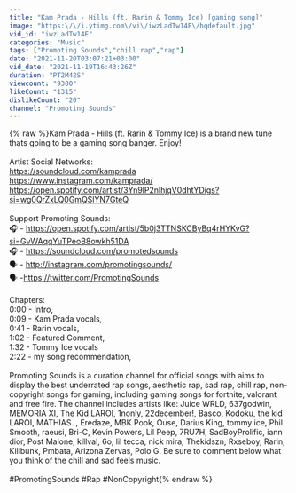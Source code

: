 ```yaml
---
title: "Kam Prada - Hills (ft. Rarin & Tommy Ice) [gaming song]"
image: "https:\/\/i.ytimg.com\/vi\/iwzLadTw14E\/hqdefault.jpg"
vid_id: "iwzLadTw14E"
categories: "Music"
tags: ["Promoting Sounds","chill rap","rap"]
date: "2021-11-20T03:07:21+03:00"
vid_date: "2021-11-19T16:43:26Z"
duration: "PT2M42S"
viewcount: "9380"
likeCount: "1315"
dislikeCount: "20"
channel: "Promoting Sounds"
---
```

{% raw %}Kam Prada - Hills (ft. Rarin &amp; Tommy Ice) is a brand new tune thats going to be a gaming song banger. Enjoy!<br /><br />Artist Social Networks:<br /><a rel="nofollow" target="blank" href="https://soundcloud.com/kamprada">https://soundcloud.com/kamprada</a><br /><a rel="nofollow" target="blank" href="https://www.instagram.com/kamprada/">https://www.instagram.com/kamprada/</a><br /><a rel="nofollow" target="blank" href="https://open.spotify.com/artist/3Yn9lP2nlhjqV0dhtYDigs?si=wg0QrZxLQ0GmQSlYN7GteQ">https://open.spotify.com/artist/3Yn9lP2nlhjqV0dhtYDigs?si=wg0QrZxLQ0GmQSlYN7GteQ</a><br /><br />Support Promoting Sounds:<br />🎧 - <a rel="nofollow" target="blank" href="https://open.spotify.com/artist/5b0j3TTNSKCByBq4rHYKvG?si=GvWAqqYuTPeoB8owkh51DA">https://open.spotify.com/artist/5b0j3TTNSKCByBq4rHYKvG?si=GvWAqqYuTPeoB8owkh51DA</a><br />🎧 - <a rel="nofollow" target="blank" href="https://soundcloud.com/promotedsounds">https://soundcloud.com/promotedsounds</a><br />🗣️ - <a rel="nofollow" target="blank" href="http://instagram.com/promotingsounds/">http://instagram.com/promotingsounds/</a><br />🗣️ -<a rel="nofollow" target="blank" href="https://twitter.com/PromotingSounds">https://twitter.com/PromotingSounds</a><br /><br />Chapters:<br />0:00 - Intro,<br />0:09 - Kam Prada vocals,<br />0:41 - Rarin vocals,<br />1:02 - Featured Comment,<br />1:32 - Tommy Ice vocals<br />2:22 - my song recommendation,<br /><br />Promoting Sounds is a curation channel for official songs with aims to display the best underrated rap songs, aesthetic rap, sad rap, chill rap, non-copyright songs for gaming, including gaming songs for fortnite, valorant and free fire. The channel includes artists like: Juice WRLD, 637godwin, MEMORIA XI, The Kid LAROI, 1nonly, 22december!, Basco, Kodoku, the kid LAROI, MATHIAS. , Eredaze, MBK Pook, Ouse, Darius King, tommy ice, Phil Smooth, raeusi, Bri-C, Kevin Powers,  Lil Peep, 7RU7H, SadBoyProlific, iann dior, Post Malone, killval, 6o, lil tecca, nick mira, Thekidszn, Rxseboy, Rarin, Killbunk, Pmbata, Arizona Zervas, Polo G. Be sure to comment below what you think of the chill and sad feels music.<br /><br />#PromotingSounds #Rap #NonCopyright{% endraw %}
